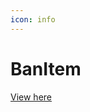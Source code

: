 ```yaml
---
icon: info
---
```


# BanItem


[View here](https://www.spigotmc.org/resources/banitem-1-7-1-17.67701/update?update=412744)